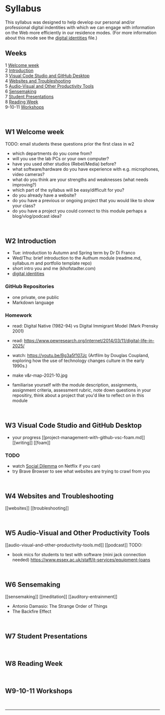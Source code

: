 # Syllabus
This syllabus was designed to help develop our personal and/or professional digital indentities with which we can engage with information on the Web more efficiently in our residence modes. (For more information about this mode see the [digital identities](digital-identities.md) file.)

## Weeks
1 [Welcome week](#W1-Welcome-week)  
2 [Introduction](#W2-Introduction)  
3 [Visual Code Studio and GitHub Desktop](#W3-Visual-Code-Studio-and-GitHub-Desktop)  
4 [Websites and Troubleshooting](#W4-Websites-and-Troubleshooting)  
5 [Audio-Visual and Other Productivity Tools](#W5-Audio-Visual-and-Other-Productivity-Tools)  
6 [Sensemaking](#W6-Sensemaking)  
7 [Student Presentations](#W7-Student-Presentations)  
8 [Reading Week](#W8-Reading-Week)  
9-10-11 [Workshops](#W9-10-11-Workshops)

<br>

## W1 Welcome week
TODO: email students these questions prior the first class in w2
- which departments do you come from?
- will you use the lab PCs or your own computer?
- have you used other studios (Rebel/Media) before?
- what software/hardware do you have experience with e.g. microphones, video cameras?
- what do you think are your strengths and weaknesses (what needs improving?)
- which part of the syllabus will be easy/difficult for you?
- do you already have a website?
- do you have a previous or ongoing project that you would like to show your class?
- do you have a project you could connect to this module perhaps a blog/vlog/podcast idea?

<br>

## W2 Introduction
- Tue: introduction to Autumn and Spring term by Dr Di Franco
- Wed/Thu: brief introduction to the Authum module (readme.md, syllabus.m and portfolio template repo)
- short intro you and me (khofstadter.com)
- [digital identities](digital-identities.md)

### GitHub Repositories
- one private, one public
- Markdown language

### Homework
- read: Digital Native (1982-94) vs Digital Immigrant Model (Mark Prensky 2001)
- read: https://www.pewresearch.org/internet/2014/03/11/digital-life-in-2025/
- watch: https://youtu.be/Bg3a5f107Jc (Artfilm by Douglas Coupland, exploring how the use of technology changes culture in the early 1990s.)

- make v&r-map-2021-10.jpg
- familiarise yourself with the module description, assignments, assignment criteria, assessment rubric, note down questions in your repositiry, think about a project that you'd like to reflect on in this module

<br>

## W3 Visual Code Studio and GitHub Desktop
- your progress
[[project-management-with-github-vsc-foam.md]]
[[writing]]
[[foam]]

### TODO
- watch [Social Dilemma](https://youtu.be/uaaC57tcci0) on Netflix if you can)
- try Brave Browser to see what websites are trying to crawl from you

<br>

## W4 Websites and Troubleshooting
[[websites]]
[[troubleshooting]]

<br>

## W5 Audio-Visual and Other Productivity Tools 
[[audio-visual-and-other-productivity-tools.md]]
[[podcast]]
TODO: 
- book mics for students to test with software (mini jack connection needed) https://www.essex.ac.uk/staff/it-services/equipment-loans

<br>

## W6 Sensemaking
[[sensemaking]]
[[meditation]]
[[auditory-entrainment]]
- Antonio Damasio: The Strange Order of Things
- The Backfire Effect

<br>

## W7 Student Presentations

<br>

## W8 Reading Week

<br>

## W9-10-11 Workshops

<br>

---
<!--
## Ideas to discuss
### Self-assessment
#### Invoicing
### Thinking slowly
https://mattgemmell.com/thinking-slowly/
### mailing list
-->
